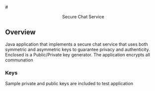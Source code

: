 #<div align="center">Secure Chat Service</div>

## Overview
Java application that implements a secure chat service that uses both symmetric and asymmetric keys to guarantee privacy and authenticity. Enclosed is a Public/Private key generator. The application encrypts all communation

### Keys

Sample private and public keys are included to test application
